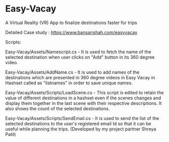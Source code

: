 # Easy-Vacay
A Virtual Reality (VR) App to finalize destinations faster for trips

Detailed Case study : https://www.bansarishah.com/easyvacay

Scripts:

Easy-Vacay/Assets/Namescript.cs - It is used to fetch the name of the selected destination when user clicks on "Add" button in its 360 degree video. 

Easy-Vacay/Assets/AddName.cs - It is used to add names of the destinations which are presented in 360 degree videos in Easy Vacay in Hashset called as "listnames" in order to save unique names.

Easy-Vacay/Assets/Scripts/LoadScene.cs - This script is edited to retain the value of different destinations in a hashset even if the scenes changes and display them together in the last scene with their respective descriptions. It also shows the count of the selected destinations. 

Easy-Vacay/Assets/Scripts/SendEmail.cs - It is used to send the list of the selected destinations to the user's registered email Id so that it can be useful while planning the trips. (Developed by my project partner Shreya Patil)
